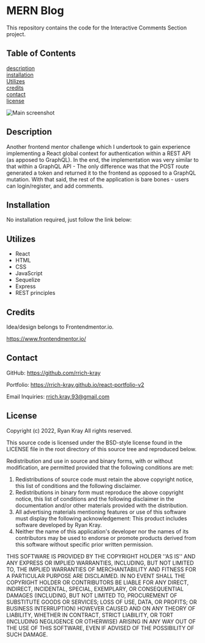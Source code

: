 # MERN Blog

This repository contains the code for the Interactive Comments Section project.

## Table of Contents

[description](#description)  
[installation](#installation)  
[Utilizes](#utilizes)  
[credits](#credits)  
[contact](#contact)  
[license](#license)

![Main screenshot](./client/src/assets/images/screen1.png)

## Description

Another frontend mentor challenge which I undertook to gain experience implementing a React global context for authentication within a REST API (as apposed to GraphQL). In the end, the implementation was very similar to that within a GraphQL API - The only difference was that the POST route generated a token and returned it to the frontend as opposed to a GraphQL mutation. With that said, the rest of the application is bare bones - users can login/register, and add comments.

## Installation

No installation required, just follow the link below:

## Utilizes

- React
- HTML
- CSS
- JavaScript
- Sequelize
- Express
- REST principles

## Credits

Idea/design belongs to Frontendmentor.io.

https://www.frontendmentor.io/

## Contact

GitHub:
https://github.com/rrich-kray

Portfolio:
https://rrich-kray.github.io/react-portfolio-v2

Email Inquiries:
rrich.kray.93@gmail.com

## License

Copyright (c) 2022, Ryan Kray
All rights reserved.

This source code is licensed under the BSD-style license found in the LICENSE file in the root directory of this source tree and reproduced below.

Redistribution and use in source and binary forms, with or without modification, are permitted provided that the following conditions are met:

1. Redistributions of source code must retain the above copyright notice, this list of conditions and the following disclaimer.
2. Redistributions in binary form must reproduce the above copyright notice, this list of conditions and the following disclaimer in the documentation and/or other materials provided with the distribution.
3. All advertising materials mentioning features or use of this software must display the following acknowledgement: This product includes software developed by Ryan Kray.
4. Neither the name of this application's developer nor the names of its contributors may be used to endorse or promote products derived from this software without specific prior written permission.

THIS SOFTWARE IS PROVIDED BY THE COPYRIGHT HOLDER ''AS IS'' AND ANY EXPRESS OR IMPLIED WARRANTIES, INCLUDING, BUT NOT LIMITED TO, THE IMPLIED WARRANTIES OF MERCHANTABILITY AND FITNESS FOR A PARTICULAR PURPOSE ARE DISCLAIMED. IN NO EVENT SHALL THE COPYRIGHT HOLDER OR CONTRIBUTORS BE LIABLE FOR ANY DIRECT, INDIRECT, INCIDENTAL, SPECIAL, EXEMPLARY, OR CONSEQUENTIAL DAMAGES (INCLUDING, BUT NOT LIMITED TO, PROCUREMENT OF SUBSTITUTE GOODS OR SERVICES; LOSS OF USE, DATA, OR PROFITS; OR BUSINESS INTERRUPTION) HOWEVER CAUSED AND ON ANY THEORY OF LIABILITY, WHETHER IN CONTRACT, STRICT LIABILITY, OR TORT (INCLUDING NEGLIGENCE OR OTHERWISE) ARISING IN ANY WAY OUT OF THE USE OF THIS SOFTWARE, EVEN IF ADVISED OF THE POSSIBILITY OF SUCH DAMAGE.
